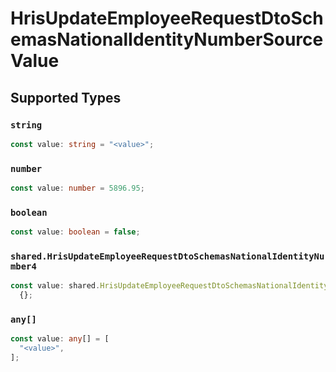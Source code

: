 # HrisUpdateEmployeeRequestDtoSchemasNationalIdentityNumberSourceValue


## Supported Types

### `string`

```typescript
const value: string = "<value>";
```

### `number`

```typescript
const value: number = 5896.95;
```

### `boolean`

```typescript
const value: boolean = false;
```

### `shared.HrisUpdateEmployeeRequestDtoSchemasNationalIdentityNumber4`

```typescript
const value: shared.HrisUpdateEmployeeRequestDtoSchemasNationalIdentityNumber4 =
  {};
```

### `any[]`

```typescript
const value: any[] = [
  "<value>",
];
```


